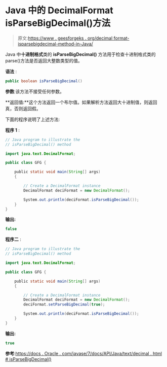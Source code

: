 # Java 中的 DecimalFormat isParseBigDecimal()方法

> 原文:[https://www . geesforgeks . org/decimal format-isparsebigdecimal-method-in-Java/](https://www.geeksforgeeks.org/decimalformat-isparsebigdecimal-method-in-java/)

Java 中**十进制格式**类的 **isParseBigDecimal()** 方法用于检查十进制格式类的 parse()方法是否返回大整数类型的值。

**语法** :

```java
public boolean isParseBigDecimal()

```

**参数**:该方法不接受任何参数。

**返回值:**这个方法返回一个布尔值。如果解析方法返回大十进制值，则返回真，否则返回假。

下面的程序说明了上述方法:

**程序 1** :

```java
// Java program to illustrate the
// isParseBigDecimal() method

import java.text.DecimalFormat;

public class GFG {

    public static void main(String[] args)
    {

        // Create a DecimalFormat instance
        DecimalFormat deciFormat = new DecimalFormat();

        System.out.println(deciFormat.isParseBigDecimal());
    }
}
```

**输出:**

```java
false

```

**程序二** :

```java
// Java program to illustrate the
// isParseBigDecimal() method

import java.text.DecimalFormat;

public class GFG {

    public static void main(String[] args)
    {

        // Create a DecimalFormat instance
        DecimalFormat deciFormat = new DecimalFormat();
        deciFormat.setParseBigDecimal(true);

        System.out.println(deciFormat.isParseBigDecimal());
    }
}
```

**输出:**

```java
true

```

**参考**:[https://docs . Oracle . com/javase/7/docs/API/Java/text/decimal . html # isParseBigDecimal()](https://docs.oracle.com/javase/7/docs/api/java/text/DecimalFormat.html#isParseBigDecimal())